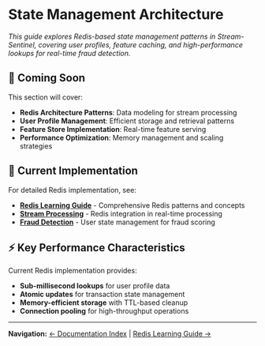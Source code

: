 # State Management Architecture

*This guide explores Redis-based state management patterns in Stream-Sentinel, covering user profiles, feature caching, and high-performance lookups for real-time fraud detection.*

## 🎯 Coming Soon

This section will cover:

- **Redis Architecture Patterns**: Data modeling for stream processing
- **User Profile Management**: Efficient storage and retrieval patterns
- **Feature Store Implementation**: Real-time feature serving
- **Performance Optimization**: Memory management and scaling strategies

## 🔗 Current Implementation

For detailed Redis implementation, see:
- **[Redis Learning Guide](../learning/redis.md)** - Comprehensive Redis patterns and concepts
- **[Stream Processing](../stream-processing/README.md)** - Redis integration in real-time processing
- **[Fraud Detection](../fraud-detection/README.md)** - User state management for fraud scoring

## ⚡ Key Performance Characteristics

Current Redis implementation provides:
- **Sub-millisecond lookups** for user profile data
- **Atomic updates** for transaction state management
- **Memory-efficient storage** with TTL-based cleanup
- **Connection pooling** for high-throughput operations

---

**Navigation:** [← Documentation Index](../README.md) | [Redis Learning Guide →](../learning/redis.md)